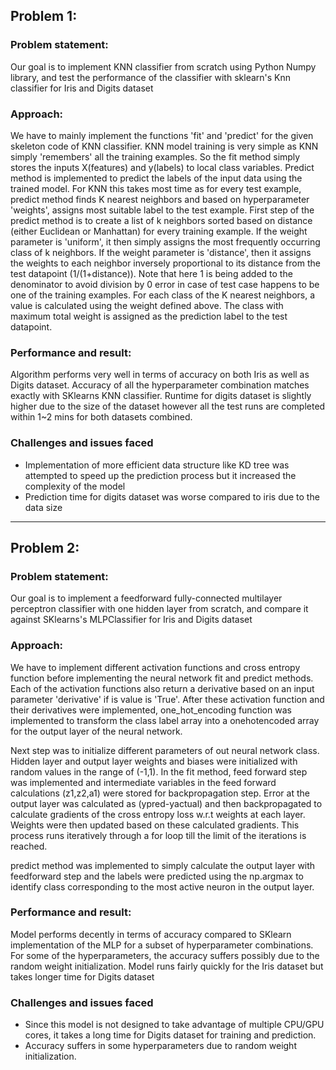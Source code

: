 ## Problem 1: 

### Problem statement:
Our goal is to implement KNN classifier from scratch using Python Numpy library, and test the performance of the classifier with sklearn's Knn classifier for Iris and Digits dataset

### Approach:
We have to mainly implement the functions 'fit' and 'predict' for the given skeleton code of KNN classifier. KNN model training is very simple as KNN simply 'remembers' all the training examples. So the fit method simply stores the inputs X(features) and y(labels) to local class variables. 
Predict method is implemented to predict the labels of the input data using the trained model. For KNN this takes most time as for every test example, predict method finds K nearest neighbors and based on hyperparameter 'weights', assigns most suitable label to the test example. First step of the predict method is to create a list of k neighbors sorted based on distance (either Euclidean or Manhattan) for every training example. If the weight parameter is 'uniform', it then simply assigns the most frequently occurring class of k neighbors. If the weight parameter is 'distance', then it assigns the weights to each neighbor inversely proportional to its distance from the test datapoint (1/(1+distance)). Note that here 1 is being added to the denominator to avoid division by 0 error in case of test case happens to be one of the training examples. For each class of the K nearest neighbors, a value is calculated using the weight defined above. The class with maximum total weight is assigned as the prediction label to the test datapoint.

### Performance and result:
Algorithm performs very well in terms of accuracy on both Iris as well as Digits dataset. Accuracy of all the hyperparameter combination matches exactly with SKlearns KNN classifier. Runtime for digits dataset is slightly higher due to the size of the dataset however all the test runs are completed within 1~2 mins for both datasets combined.

### Challenges and issues faced
* Implementation of more efficient data structure like KD tree was attempted to speed up the prediction process but it increased the complexity of the model
* Prediction time for digits dataset was worse compared to iris due to the data size

--------------------------------------------------------------------------------------------

## Problem 2: 

### Problem statement:
Our goal is to implement a feedforward fully-connected multilayer perceptron classifier with one hidden layer from scratch, and compare it against SKlearns's MLPClassifier for Iris and Digits dataset

### Approach:
We have to implement different activation functions and cross entropy function before implementing the neural network fit and predict methods. Each of the activation functions also return a derivative based on an input parameter 'derivative' if is value is 'True'. 
After these activation function and their derivatives were implemented, one_hot_encoding function was implemented to transform the class label array into a onehotencoded array for the output layer of the neural network.

Next step was to initialize different parameters of out neural network class. Hidden layer and output layer weights and biases were initialized with random values in the range of (-1,1). In the fit method, feed forward step was implemented and intermediate variables in the feed forward calculations (z1,z2,a1) were stored for backpropagation step. Error at the output layer was calculated as (ypred-yactual) and then backpropagated to calculate gradients of the cross entropy loss w.r.t weights at each layer. Weights were then updated based on these calculated gradients. This process runs iteratively through a for loop till the limit of the iterations is reached. 

predict method was implemented to simply calculate the output layer with feedforward step and the labels were predicted using the np.argmax to identify class corresponding to the most active neuron in the output layer. 

### Performance and result:
Model performs decently in terms of accuracy compared to SKlearn implementation of the MLP for a subset of hyperparameter combinations. For some of the hyperparameters, the accuracy suffers possibly due to the random weight initialization. Model runs fairly quickly for the Iris dataset but takes longer time for Digits dataset

### Challenges and issues faced
* Since this model is not designed to take advantage of multiple CPU/GPU cores, it takes a long time for Digits dataset for training and prediction.
* Accuracy suffers in some hyperparameters due to random weight initialization.
